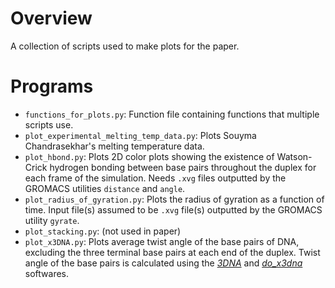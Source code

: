 # Overview 

A collection of scripts used to make plots for the paper.

# Programs

* `functions_for_plots.py`: Function file containing functions that multiple scripts use.
* `plot_experimental_melting_temp_data.py`: Plots Souyma Chandrasekhar's melting temperature data.
* `plot_hbond.py`: Plots 2D color plots showing the existence of Watson-Crick hydrogen bonding between base pairs throughout the duplex for each frame of the simulation. Needs `.xvg` files outputted by the GROMACS utilities `distance` and `angle`.
* `plot_radius_of_gyration.py`: Plots the radius of gyration as a function of time. Input file(s) assumed to be `.xvg` file(s) outputted by the GROMACS utility `gyrate`.
* `plot_stacking.py`: (not used in paper)
* `plot_x3DNA.py`: Plots average twist angle of the base pairs of DNA, excluding the three terminal base pairs at each end of the duplex. Twist angle of the base pairs is calculated using the <cite>[3DNA][1]</cite> and <cite>[do_x3dna][2]</cite> softwares.

[1]: https://doi.org/10.1093/nar/gkg680
[2]: https://doi.org/10.1093/bioinformatics/btv190
